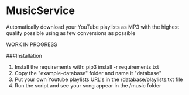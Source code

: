 # MusicService
Automatically download your YouTube playlists as MP3 with the highest quality possible using as few conversions as possible

WORK IN PROGRESS


###Installation

1. Install the requirements with: pip3 install -r requirements.txt
2. Copy the "example-database" folder and name it "database"
3. Put your own Youtube playlists URL's in the /database/playlists.txt file
4. Run the script and see your song appear in the /music folder